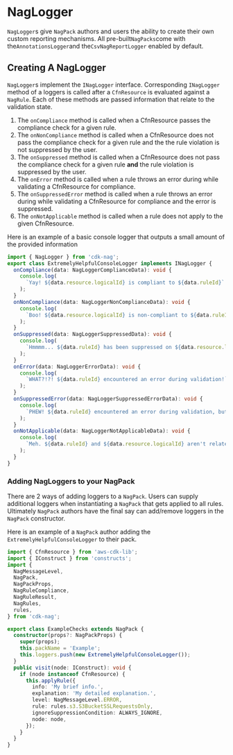 <!--
Copyright Amazon.com, Inc. or its affiliates. All Rights Reserved.
SPDX-License-Identifier: Apache-2.0
-->

# NagLogger

`NagLogger`s give `NagPack` authors and users the ability to create their own custom reporting mechanisms. All pre-built`NagPacks`come with the`AnnotationsLogger`and the`CsvNagReportLogger` enabled by default.

## Creating A NagLogger

`NagLogger`s implement the `INagLogger` interface. Corresponding `INagLogger` method of a loggers is called after a `CfnResource` is evaluated against a `NagRule`. Each of these methods are passed information that relate to the validation state.

1. The `onCompliance` method is called when a CfnResource passes the compliance check for a given rule.
2. The `onNonCompliance` method is called when a CfnResource does not pass the compliance check for a given rule and the the rule violation is not suppressed by the user.
3. The `onSuppressed` method is called when a CfnResource does not pass the compliance check for a given rule **and** the rule violation is suppressed by the user.
4. The `onError` method is called when a rule throws an error during while validating a CfnResource for compliance.
5. The `onSuppressedError` method is called when a rule throws an error during while validating a CfnResource for compliance and the error is suppressed.
6. The `onNotApplicable` method is called when a rule does not apply to the given CfnResource.

Here is an example of a basic console logger that outputs a small amount of the provided information

```ts
import { NagLogger } from 'cdk-nag';
export class ExtremelyHelpfulConsoleLogger implements INagLogger {
  onCompliance(data: NagLoggerComplianceData): void {
    console.log(
      `Yay! ${data.resource.logicalId} is compliant to ${data.ruleId}`
    );
  }
  onNonCompliance(data: NagLoggerNonComplianceData): void {
    console.log(
      `Boo! ${data.resource.logicalId} is non-compliant to ${data.ruleId}`
    );
  }
  onSuppressed(data: NagLoggerSuppressedData): void {
    console.log(
      `Hmmmm... ${data.ruleId} has been suppressed on ${data.resource.logicalId} with the following reason ${data.suppressionReason}`
    );
  }
  onError(data: NagLoggerErrorData): void {
    console.log(
      `WHAT?!?! ${data.ruleId} encountered an error during validation!`
    );
  }
  onSuppressedError(data: NagLoggerSuppressedErrorData): void {
    console.log(
      `PHEW! ${data.ruleId} encountered an error during validation, but was suppressed with the following reason ${data.errorSuppressionReason}.`
    );
  }
  onNotApplicable(data: NagLoggerNotApplicableData): void {
    console.log(
      `Meh. ${data.ruleId} and ${data.resource.logicalId} aren't related at all, but INagLogger still want to say something.`
    );
  }
}
```

### Adding NagLoggers to your NagPack

There are 2 ways of adding loggers to a `NagPack`. Users can supply additional loggers when instantiating a `NagPack` that gets applied to all rules. Ultimately `NagPack` authors have the final say can add/remove loggers in the `NagPack` constructor.

Here is an example of a `NagPack` author adding the `ExtremelyHelpfulConsoleLogger` to their pack.

```ts
import { CfnResource } from 'aws-cdk-lib';
import { IConstruct } from 'constructs';
import {
  NagMessageLevel,
  NagPack,
  NagPackProps,
  NagRuleCompliance,
  NagRuleResult,
  NagRules,
  rules,
} from 'cdk-nag';

export class ExampleChecks extends NagPack {
  constructor(props?: NagPackProps) {
    super(props);
    this.packName = 'Example';
    this.loggers.push(new ExtremelyHelpfulConsoleLogger());
  }
  public visit(node: IConstruct): void {
    if (node instanceof CfnResource) {
      this.applyRule({
        info: 'My brief info.',
        explanation: 'My detailed explanation.',
        level: NagMessageLevel.ERROR,
        rule: rules.s3.S3BucketSSLRequestsOnly,
        ignoreSuppressionCondition: ALWAYS_IGNORE,
        node: node,
      });
    }
  }
}
```
